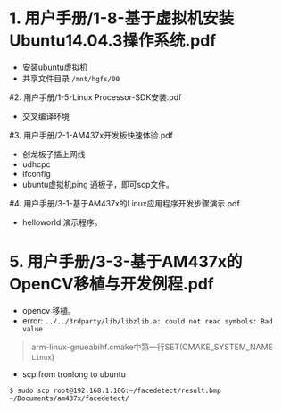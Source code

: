 # 1. 用户手册/1-8-基于虚拟机安装Ubuntu14.04.3操作系统.pdf
* 安装ubuntu虚拟机
* 共享文件目录 `/mnt/hgfs/00`

#2. 用户手册/1-5-Linux Processor-SDK安装.pdf
* 交叉编译环境

#3.  用户手册/2-1-AM437x开发板快速体验.pdf
* 创龙板子插上网线
* udhcpc
* ifconfig
* ubuntu虚拟机ping 通板子，即可scp文件。

#4. 用户手册/3-1-基于AM437x的Linux应用程序开发步骤演示.pdf
* helloworld 演示程序。

# 5.  用户手册/3-3-基于AM437x的OpenCV移植与开发例程.pdf
* opencv 移植。
* error: `../../3rdparty/lib/libzlib.a: could not read symbols: Bad value`
> arm-linux-gnueabihf.cmake中第一行SET(CMAKE_SYSTEM_NAME `Linux`) 
* scp from tronlong to ubuntu
```shell
$ sudo scp root@192.168.1.106:~/facedetect/result.bmp ~/Documents/am437x/facedetect/
```
